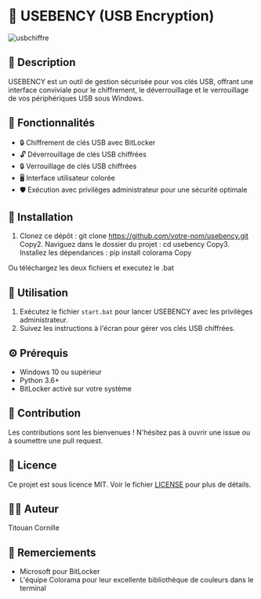# 🔐 USEBENCY (USB Encryption) 
![usbchiffre](https://github.com/user-attachments/assets/3552eac4-eff0-454e-b133-09030bdb9e20)

## 📜 Description

USEBENCY est un outil de gestion sécurisée pour vos clés USB, offrant une interface conviviale pour le chiffrement, le déverrouillage et le verrouillage de vos périphériques USB sous Windows.

## 🌟 Fonctionnalités

- 🔒 Chiffrement de clés USB avec BitLocker
- 🔓 Déverrouillage de clés USB chiffrées
- 🔒 Verrouillage de clés USB chiffrées
- 🖥️ Interface utilisateur colorée
- 🛡️ Exécution avec privilèges administrateur pour une sécurité optimale

## 🚀 Installation

1. Clonez ce dépôt :
git clone https://github.com/votre-nom/usebency.git
Copy2. Naviguez dans le dossier du projet :
cd usebency
Copy3. Installez les dépendances :
pip install colorama
Copy

Ou téléchargez les deux fichiers et executez le .bat

## 🔧 Utilisation

1. Exécutez le fichier `start.bat` pour lancer USEBENCY avec les privilèges administrateur.
2. Suivez les instructions à l'écran pour gérer vos clés USB chiffrées.

## ⚙️ Prérequis

- Windows 10 ou supérieur
- Python 3.6+
- BitLocker activé sur votre système

## 🤝 Contribution

Les contributions sont les bienvenues ! N'hésitez pas à ouvrir une issue ou à soumettre une pull request.

## 📄 Licence

Ce projet est sous licence MIT. Voir le fichier [LICENSE](LICENSE) pour plus de détails.

## 👨‍💻 Auteur

Titouan Cornille

## 🙏 Remerciements

- Microsoft pour BitLocker
- L'équipe Colorama pour leur excellente bibliothèque de couleurs dans le terminal
